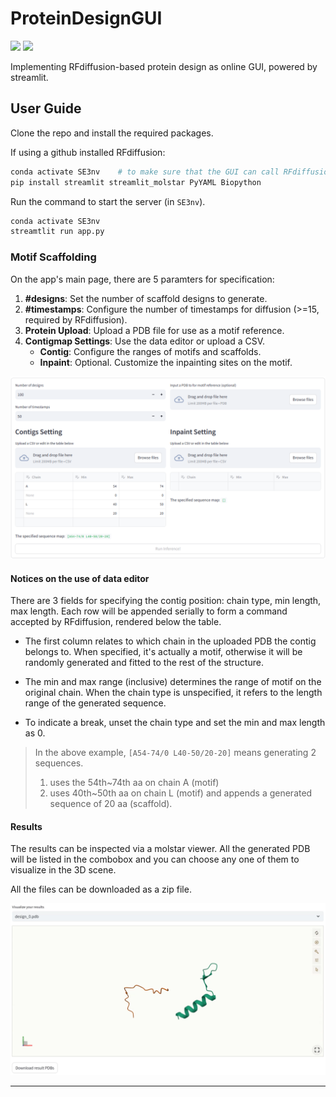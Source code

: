 # ProteinDesignGUI
![](https://img.shields.io/badge/powered_by-streamlit-green?link=https://streamlit.io/)
![](https://img.shields.io/badge/visualized_by-molstar-blue?link=https://github.com/pragmatic-streamlit/streamlit-molstar)

Implementing RFdiffusion-based protein design as online GUI, powered by streamlit.

## User Guide

Clone the repo and install the required packages.

If using a github installed RFdiffusion:

```bash
conda activate SE3nv    # to make sure that the GUI can call RFdiffusion
pip install streamlit streamlit_molstar PyYAML Biopython
```

Run the command to start the server (in `SE3nv`).

```bash
conda activate SE3nv
streamtlit run app.py
```

### Motif Scaffolding

On the app's main page, there are 5 paramters for specification:

1. **#designs**: Set the number of scaffold designs to generate.
2. **#timestamps**: Configure the number of timestamps for diffusion (>=15, required by RFdiffusion).
3. **Protein Upload**: Upload a PDB file for use as a motif reference.
4. **Contigmap Settings**: Use the data editor or upload a CSV.
   * **Contig**: Configure the ranges of motifs and scaffolds.
   * **Inpaint**: Optional. Customize the inpainting sites on the motif.

![img.png](docs/motif1.png)

#### Notices on the use of data editor

There are 3 fields for specifying the contig position: chain type, min length, max length. Each row will be appended serially to
form a command accepted by RFdiffusion, rendered below the table.

* The first column relates to which chain in the uploaded PDB the contig belongs to. When specified, it's actually a motif, otherwise it will be
randomly generated and fitted to the rest of the structure.

* The min and max range (inclusive) determines the range of motif on the original chain. When the chain type is unspecified, it refers to
the length range of the generated sequence.

* To indicate a break, unset the chain type and set the min and max length as 0.

> In the above example, `[A54-74/0 L40-50/20-20]` means generating 2 sequences.
> 1. uses the 54th~74th aa on chain A (motif)
> 2. uses 40th~50th aa on chain L (motif) and appends a generated sequence of 20 aa (scaffold). 

#### Results

The results can be inspected via a molstar viewer. All the generated PDB will be listed in the combobox and you can choose
any one of them to visualize in the 3D scene.

All the files can be downloaded as a zip file.

![img.png](docs/result.png)

---
